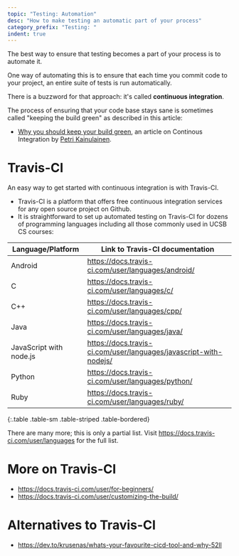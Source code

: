 ```yaml
---
topic: "Testing: Automation"
desc: "How to make testing an automatic part of your process"
category_prefix: "Testing: "
indent: true
---
```


The best way to ensure that testing becomes a part of your process is to automate it.

One way of automating this is to ensure that each time you commit code to your project, an entire suite of tests is run automatically.

There is a buzzword for that approach: it's called **continuous integration**.   

The process of ensuring that your code base stays sane is sometimes called "keeping the build green" as described in this article:
* [Why you should keep your build green](https://www.petrikainulainen.net/programming/unit-testing/why-you-should-keep-your-build-green/), an article on Continous Integration by [Petri Kainulainen](https://www.petrikainulainen.net/about-me/).

# Travis-CI

An easy way to get started with continuous integration is with Travis-CI. 

* Travis-CI is a platform that offers free continuous integration services for any open source project on Github.
* It is straightforward to set up automated testing on Travis-CI for dozens of programming languages including all those commonly used in UCSB CS courses:

| Language/Platform | Link to Travis-CI documentation |
|-------------------|---------------------------------|
| Android | <https://docs.travis-ci.com/user/languages/android/> |
| C | <https://docs.travis-ci.com/user/languages/c/> |
| C++ | <https://docs.travis-ci.com/user/languages/cpp/> |
| Java | <https://docs.travis-ci.com/user/languages/java/> |
| JavaScript with node.js | <https://docs.travis-ci.com/user/languages/javascript-with-nodejs/> |
| Python | <https://docs.travis-ci.com/user/languages/python/> |
| Ruby | <https://docs.travis-ci.com/user/languages/ruby/> |
{:.table .table-sm .table-striped .table-bordered}


There are many more; this is only a partial list.  Visit <https://docs.travis-ci.com/user/languages> for the full list.

# More on Travis-CI

* <https://docs.travis-ci.com/user/for-beginners/>
* <https://docs.travis-ci.com/user/customizing-the-build/>

# Alternatives to Travis-CI

* <https://dev.to/krusenas/whats-your-favourite-cicd-tool-and-why-52ll>
